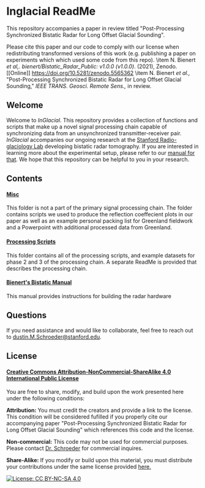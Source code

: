 # Inglacial ReadMe
This repository accompanies a paper in review titled "Post-Processing Synchronized Bistatic Radar for Long Offset Glacial Sounding". 

Please cite this paper and our code to comply with our license when redistributing transformed versions of this work (e.g. publishing a paper on experiments which which used some code from this repo). 
\item N. Bienert *et al,.* *bienert/Bistatic_Radar_Public: v1.0.0 (v1.0.0)*. (2021), Zenodo. [[Online]] https://doi.org/10.5281/zenodo.5565362
\item N. Bienert *et al.,* "Post-Processing Synchronized Bistatic Radar for Long Offset Glacial Sounding," *IEEE TRANS. Geosci. Remote Sens.,* in review. 

## Welcome 
Welcome to *InGlacial*. This repository provides a collection of functions and scripts that make up a novel signal processing chain capable of synchronizing data from an unsynchronized transmitter-receiver pair. *InGlacial* accompanies our ongoing research at the [Stanford Radio-glaciology Lab](https://www.radioglaciology.com/) developing bistatic radar tomography. If you are interested in learning more about the experimental setup, please refer to our [manual for that](https://github.com/bienert/Bistatic_Radar/blob/main/Bienert's%20Bistatic%20Manual.pdf). We hope that this repository can be helpful to you in your research. 


## Contents

#### [Misc](https://github.com/bienert/Bistatic_Radar/tree/main/Misc)
This folder is not a part of the primary signal processing chain. The folder contains scripts we used to produce the reflection coeffecient plots in our paper as well as an example personal packing list for Greenland fieldwork and a Powerpoint with additional processed data from Greenland. 

#### [Processing Scripts](https://github.com/bienert/Bistatic_Radar/tree/main/Processing_Scripts)
This folder contains all of the processing scripts, and example datasets for phase 2 and 3 of the processing chain. A separate ReadMe is provided that describes the processing chain.

#### [Bienert's Bistatic Manual](https://github.com/bienert/Bistatic_Radar/blob/main/Bienert's%20Bistatic%20Manual.pdf)
This manual provides instructions for building the radar hardware 

## Questions
If you need assistance and would like to collaborate, feel free to reach out to [dustin.M.Schroeder@stanford.edu](mailto:dustin.M.Schroeder@stanford.edu).

## License

#### [Creative Commons Attribution-NonCommercial-ShareAlike 4.0 International Public License](https://creativecommons.org/licenses/by-nc-sa/4.0/) 

You are free to share, modify, and build upon the work presented here under the following conditions:

**Attribution:** You must credit the creators and provide a link to the license. This condition will be considered fufilled if you properly cite our accompanying paper "Post-Processing Synchronized Bistatic Radar for Long Offset Glacial Sounding" which references this code and the license.

**Non-commercial:** This code may not be used for commercial purposes. Please contact [Dr. Schroeder](mailto:dustin.M.Schroeder@stanford.edu) for commercial inquires. 

**Share-Alike:** If you modify or build upon this material, you must distribute your contributions under the same license provided [here.](https://github.com/bienert/Bistatic_Radar/blob/main/license.txt) 

[![License: CC BY-NC-SA 4.0](https://licensebuttons.net/l/by-nc-sa/4.0/80x15.png)](https://creativecommons.org/licenses/by-nc-sa/4.0/)

 


